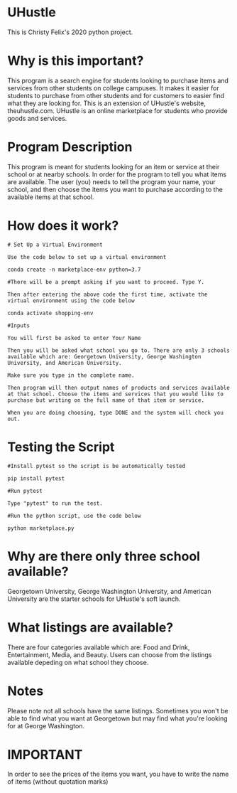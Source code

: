 # UHustle
This is Christy Felix's 2020 python project.

# Why is this important?
This program is a search engine for students looking to purchase items and services from other students on college campuses.
It makes it easier for students to purchase from other students and for customers to easier find what they are looking for.
This is an extension of UHustle's website, theuhustle.com. UHustle is an online marketplace for students who provide goods and services.

# Program Description
This program is meant for students looking for an item or service at their school or at nearby schools.
In order for the program to tell you what items are available. The user (you) needs to tell the program your name, your school, and then choose the items you want to purchase according to the available items at that school.

# How does it work?
    # Set Up a Virtual Environment 
    
    Use the code below to set up a virtual environment

    conda create -n marketplace-env python=3.7

    #There will be a prompt asking if you want to proceed. Type Y.

    Then after entering the above code the first time, activate the virtual environment using the code below

    conda activate shopping-env

    #Inputs

    You will first be asked to enter Your Name 

    Then you will be asked what school you go to. There are only 3 schools available which are: Georgetown University, George Washington University, and American University.

    Make sure you type in the complete name.

    Then program will then output names of products and services available at that school. Choose the items and services that you would like to purchase but writing on the full name of that item or service.

    When you are doing choosing, type DONE and the system will check you out.

# Testing the Script
    
    #Install pytest so the script is be automatically tested
    
    pip install pytest

    #Run pytest

    Type "pytest" to run the test.
    
    #Run the python script, use the code below

    python marketplace.py

# Why are there only three school available?
Georgetown University, George Washington University, and American University are the starter schools for UHustle's soft launch.

# What listings are available?
There are four categories available which are: Food and Drink, Entertainment, Media, and Beauty.
Users can choose from the listings available depeding on what school they choose.

# Notes
Please note not all schools have the same listings. Sometimes you won't be able to find what you want at Georgetown but may find what you're looking for at George Washington.

# IMPORTANT
In order to see the prices of the items you want, you have to write the name of items (without quotation marks)
